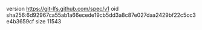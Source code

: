 version https://git-lfs.github.com/spec/v1
oid sha256:6d92967ca55ab1a66ecede19cb5dd3a8c87e027daa2429bf22c5cc3e4b3659cf
size 11543
